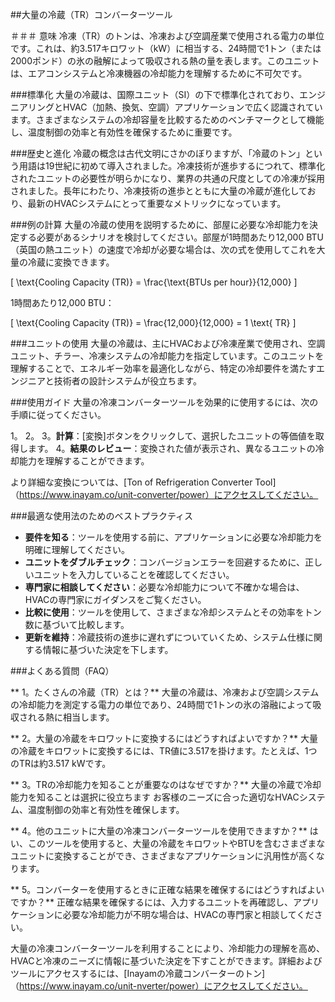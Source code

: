 ##大量の冷蔵（TR）コンバーターツール

＃＃＃ 意味
冷凍（TR）のトンは、冷凍および空調産業で使用される電力の単位です。これは、約3.517キロワット（kW）に相当する、24時間で1トン（または2000ポンド）の氷の融解によって吸収される熱の量を表します。このユニットは、エアコンシステムと冷凍機器の冷却能力を理解するために不可欠です。

###標準化
大量の冷蔵は、国際ユニット（SI）の下で標準化されており、エンジニアリングとHVAC（加熱、換気、空調）アプリケーションで広く認識されています。さまざまなシステムの冷却容量を比較するためのベンチマークとして機能し、温度制御の効率と有効性を確保するために重要です。

###歴史と進化
冷蔵の概念は古代文明にさかのぼりますが、「冷蔵のトン」という用語は19世紀に初めて導入されました。冷凍技術が進歩するにつれて、標準化されたユニットの必要性が明らかになり、業界の共通の尺度としての冷凍が採用されました。長年にわたり、冷凍技術の進歩とともに大量の冷蔵が進化しており、最新のHVACシステムにとって重要なメトリックになっています。

###例の計算
大量の冷蔵の使用を説明するために、部屋に必要な冷却能力を決定する必要があるシナリオを検討してください。部屋が1時間あたり12,000 BTU（英国の熱ユニット）の速度で冷却が必要な場合は、次の式を使用してこれを大量の冷蔵に変換できます。

\[ \text{Cooling Capacity (TR)} = \frac{\text{BTUs per hour}}{12,000} \]

1時間あたり12,000 BTU：

\[ \text{Cooling Capacity (TR)} = \frac{12,000}{12,000} = 1 \text{ TR} \]

###ユニットの使用
大量の冷蔵は、主にHVACおよび冷凍産業で使用され、空調ユニット、チラー、冷凍システムの冷却能力を指定しています。このユニットを理解することで、エネルギー効率を最適化しながら、特定の冷却要件を満たすエンジニアと技術者の設計システムが役立ちます。

###使用ガイド
大量の冷凍コンバーターツールを効果的に使用するには、次の手順に従ってください。

1。
2。
3。**計算**：[変換]ボタンをクリックして、選択したユニットの等価値を取得します。
4。**結果のレビュー**：変換された値が表示され、異なるユニットの冷却能力を理解することができます。

より詳細な変換については、[Ton of Refrigeration Converter Tool]（https://www.inayam.co/unit-converter/power）にアクセスしてください。

###最適な使用法のためのベストプラクティス
-  **要件を知る**：ツールを使用する前に、アプリケーションに必要な冷却能力を明確に理解してください。
-  **ユニットをダブルチェック**：コンバージョンエラーを回避するために、正しいユニットを入力していることを確認してください。
-  **専門家に相談してください**：必要な冷却能力について不確かな場合は、HVACの専門家にガイダンスをご覧ください。
-  **比較に使用**：ツールを使用して、さまざまな冷却システムとその効率をトン数に基づいて比較します。
-  **更新を維持**：冷蔵技術の進歩に遅れずについていくため、システム仕様に関する情報に基づいた決定を下します。

###よくある質問（FAQ）

** 1。たくさんの冷蔵（TR）とは？**
大量の冷蔵は、冷凍および空調システムの冷却能力を測定する電力の単位であり、24時間で1トンの氷の溶融によって吸収される熱に相当します。

** 2。大量の冷蔵をキロワットに変換するにはどうすればよいですか？**
大量の冷蔵をキロワットに変換するには、TR値に3.517を掛けます。たとえば、1つのTRは約3.517 kWです。

** 3。TRの冷却能力を知ることが重要なのはなぜですか？**
大量の冷蔵で冷却能力を知ることは選択に役立ちます お客様のニーズに合った適切なHVACシステム、温度制御の効率と有効性を確保します。

** 4。他のユニットに大量の冷凍コンバーターツールを使用できますか？**
はい、このツールを使用すると、大量の冷蔵をキロワットやBTUを含むさまざまなユニットに変換することができ、さまざまなアプリケーションに汎用性が高くなります。

** 5。コンバーターを使用するときに正確な結果を確保するにはどうすればよいですか？**
正確な結果を確保するには、入力するユニットを再確認し、アプリケーションに必要な冷却能力が不明な場合は、HVACの専門家と相談してください。

大量の冷凍コンバーターツールを利用することにより、冷却能力の理解を高め、HVACと冷凍のニーズに情報に基づいた決定を下すことができます。詳細およびツールにアクセスするには、[Inayamの冷蔵コンバーターのトン]（https://www.inayam.co/unit-nverter/power）にアクセスしてください。